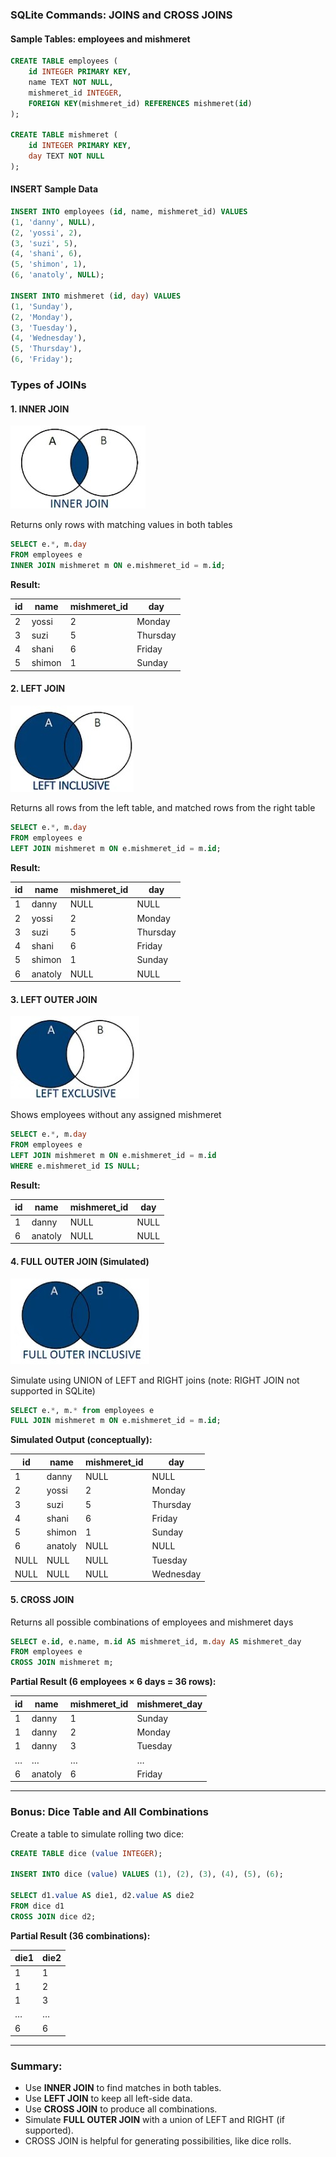 ### SQLite Commands: JOINS and CROSS JOINS

#### Sample Tables: employees and mishmeret

```sql
CREATE TABLE employees (
    id INTEGER PRIMARY KEY,
    name TEXT NOT NULL,
    mishmeret_id INTEGER,
    FOREIGN KEY(mishmeret_id) REFERENCES mishmeret(id)
);

CREATE TABLE mishmeret (
    id INTEGER PRIMARY KEY,
    day TEXT NOT NULL
);
```

#### INSERT Sample Data

```sql
INSERT INTO employees (id, name, mishmeret_id) VALUES
(1, 'danny', NULL),
(2, 'yossi', 2),
(3, 'suzi', 5),
(4, 'shani', 6),
(5, 'shimon', 1),
(6, 'anatoly', NULL);

INSERT INTO mishmeret (id, day) VALUES
(1, 'Sunday'),
(2, 'Monday'),
(3, 'Tuesday'),
(4, 'Wednesday'),
(5, 'Thursday'),
(6, 'Friday');
```

### Types of JOINs

#### 1. INNER JOIN

<img src="images/inner.jpg" />

Returns only rows with matching values in both tables

```sql
SELECT e.*, m.day
FROM employees e
INNER JOIN mishmeret m ON e.mishmeret_id = m.id;
```

**Result:**

| id | name   | mishmeret\_id | day      |
| -- | ------ | ------------- | -------- |
| 2  | yossi  | 2             | Monday   |
| 3  | suzi   | 5             | Thursday |
| 4  | shani  | 6             | Friday   |
| 5  | shimon | 1             | Sunday   |

#### 2. LEFT JOIN 

<img src="images/left.jpg" />

Returns all rows from the left table, and matched rows from the right table

```sql
SELECT e.*, m.day
FROM employees e
LEFT JOIN mishmeret m ON e.mishmeret_id = m.id;
```

**Result:**

| id | name    | mishmeret\_id | day      |
| -- | ------- | ------------- | -------- |
| 1  | danny   | NULL          | NULL     |
| 2  | yossi   | 2             | Monday   |
| 3  | suzi    | 5             | Thursday |
| 4  | shani   | 6             | Friday   |
| 5  | shimon  | 1             | Sunday   |
| 6  | anatoly | NULL          | NULL     |

#### 3. LEFT OUTER JOIN

<img src="images/left_outer.jpg" />

Shows employees without any assigned mishmeret

```sql
SELECT e.*, m.day
FROM employees e
LEFT JOIN mishmeret m ON e.mishmeret_id = m.id
WHERE e.mishmeret_id IS NULL;
```

**Result:**

| id | name    | mishmeret\_id | day  |
| -- | ------- | ------------- | ---- |
| 1  | danny   | NULL          | NULL |
| 6  | anatoly | NULL          | NULL |

#### 4. FULL OUTER JOIN (Simulated)

<img src="images/full.jpg" />

Simulate using UNION of LEFT and RIGHT joins (note: RIGHT JOIN not supported in SQLite)

```sql
SELECT e.*, m.* from employees e
FULL JOIN mishmeret m ON e.mishmeret_id = m.id;
```

**Simulated Output (conceptually):**

| id   | name    | mishmeret\_id | day       |
| ---- | ------- | ------------- | --------- |
| 1    | danny   | NULL          | NULL      |
| 2    | yossi   | 2             | Monday    |
| 3    | suzi    | 5             | Thursday  |
| 4    | shani   | 6             | Friday    |
| 5    | shimon  | 1             | Sunday    |
| 6    | anatoly | NULL          | NULL      |
| NULL | NULL    | NULL          | Tuesday   |
| NULL | NULL    | NULL          | Wednesday |

#### 5. CROSS JOIN

Returns all possible combinations of employees and mishmeret days

```sql
SELECT e.id, e.name, m.id AS mishmeret_id, m.day AS mishmeret_day
FROM employees e
CROSS JOIN mishmeret m;
```

**Partial Result (6 employees × 6 days = 36 rows):**

| id | name    | mishmeret\_id | mishmeret\_day |
| -- | ------- | ------------- | -------------- |
| 1  | danny   | 1             | Sunday         |
| 1  | danny   | 2             | Monday         |
| 1  | danny   | 3             | Tuesday        |
| …  | …       | …             | …              |
| 6  | anatoly | 6             | Friday         |

---

### Bonus: Dice Table and All Combinations

Create a table to simulate rolling two dice:

```sql
CREATE TABLE dice (value INTEGER);

INSERT INTO dice (value) VALUES (1), (2), (3), (4), (5), (6);

SELECT d1.value AS die1, d2.value AS die2
FROM dice d1
CROSS JOIN dice d2;
```

**Partial Result (36 combinations):**

| die1 | die2 |
| ---- | ---- |
| 1    | 1    |
| 1    | 2    |
| 1    | 3    |
| …    | …    |
| 6    | 6    |

---

### Summary:

* Use **INNER JOIN** to find matches in both tables.
* Use **LEFT JOIN** to keep all left-side data.
* Use **CROSS JOIN** to produce all combinations.
* Simulate **FULL OUTER JOIN** with a union of LEFT and RIGHT (if supported).
* CROSS JOIN is helpful for generating possibilities, like dice rolls.
